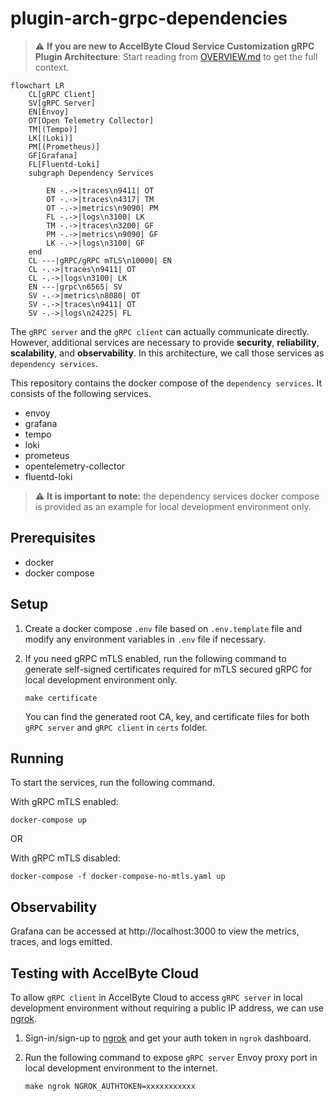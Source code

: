 # plugin-arch-grpc-dependencies

> :warning: **If you are new to AccelByte Cloud Service Customization gRPC Plugin Architecture**: Start reading from [OVERVIEW.md](OVERVIEW.md) to get the full context.

```mermaid
flowchart LR
    CL[gRPC Client]
    SV[gRPC Server]
	EN[Envoy]
	OT[Open Telemetry Collector]
    TM[(Tempo)]
    LK[(Loki)]
    PM[(Prometheus)]
    GF[Grafana]	
    FL[Fluentd-Loki]
	subgraph Dependency Services

        EN -.->|traces\n9411| OT
        OT -.->|traces\n4317| TM
        OT -.->|metrics\n9090| PM
        FL -.->|logs\n3100| LK
        TM -.->|traces\n3200| GF
        PM -.->|metrics\n9090| GF
        LK -.->|logs\n3100| GF
    end
    CL ---|gRPC/gRPC mTLS\n10000| EN
    CL -.->|traces\n9411| OT
    CL -.->|logs\n3100| LK
    EN ---|grpc\n6565| SV
    SV -.->|metrics\n8080| OT
    SV -.->|traces\n9411| OT
    SV -.->|logs\n24225| FL
```

The `gRPC server` and the `gRPC client` can actually communicate directly. However, additional services are necessary to provide **security**, **reliability**, **scalability**, and **observability**. In this architecture, we call those services as `dependency services`.

This repository contains the docker compose of the `dependency services`. It consists of the following services.

- envoy
- grafana
- tempo
- loki
- prometeus
- opentelemetry-collector
- fluentd-loki

> :warning: **It is important to note:** the dependency services docker compose is provided as an example for local development environment only.

## Prerequisites

- docker
- docker compose

## Setup

1. Create a docker compose `.env` file based on `.env.template` file and modify any environment variables in `.env` file if necessary.

2. If you need gRPC mTLS enabled, run the following command to generate self-signed certificates required for mTLS secured gRPC for local development environment only.

   ```
   make certificate
   ```

   You can find the generated root CA, key, and certificate files for both `gRPC server` and `gRPC client` in `certs` folder.


## Running

To start the services, run the following command.

With gRPC mTLS enabled:

```
docker-compose up
```

OR

With gRPC mTLS disabled:

```
docker-compose -f docker-compose-no-mtls.yaml up
```

## Observability

Grafana can be accessed at http://localhost:3000 to view the metrics, traces, and logs emitted.

## Testing with AccelByte Cloud

To allow `gRPC client` in AccelByte Cloud to access `gRPC server` in local development environment without requiring a public IP address, we can use [ngrok](https://ngrok.com/).

1. Sign-in/sign-up to [ngrok](https://ngrok.com/) and get your auth token in `ngrok` dashboard.

2. Run the following command to expose `gRPC server` Envoy proxy port in local development environment to the internet.

   ```
   make ngrok NGROK_AUTHTOKEN=xxxxxxxxxxx
   ```
